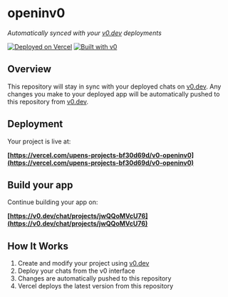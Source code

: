 # openinv0

*Automatically synced with your [v0.dev](https://v0.dev) deployments*

[![Deployed on Vercel](https://img.shields.io/badge/Deployed%20on-Vercel-black?style=for-the-badge&logo=vercel)](https://vercel.com/upens-projects-bf30d69d/v0-openinv0)
[![Built with v0](https://img.shields.io/badge/Built%20with-v0.dev-black?style=for-the-badge)](https://v0.dev/chat/projects/jwQQoMVcU76)

## Overview

This repository will stay in sync with your deployed chats on [v0.dev](https://v0.dev).
Any changes you make to your deployed app will be automatically pushed to this repository from [v0.dev](https://v0.dev).

## Deployment

Your project is live at:

**[https://vercel.com/upens-projects-bf30d69d/v0-openinv0](https://vercel.com/upens-projects-bf30d69d/v0-openinv0)**

## Build your app

Continue building your app on:

**[https://v0.dev/chat/projects/jwQQoMVcU76](https://v0.dev/chat/projects/jwQQoMVcU76)**

## How It Works

1. Create and modify your project using [v0.dev](https://v0.dev)
2. Deploy your chats from the v0 interface
3. Changes are automatically pushed to this repository
4. Vercel deploys the latest version from this repository